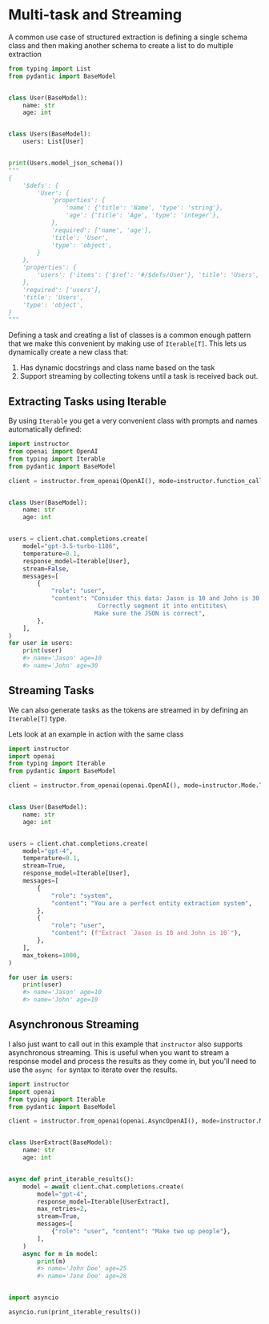 # Multi-task and Streaming

A common use case of structured extraction is defining a single schema class and then making another schema to create a list to do multiple extraction

```python
from typing import List
from pydantic import BaseModel


class User(BaseModel):
    name: str
    age: int


class Users(BaseModel):
    users: List[User]


print(Users.model_json_schema())
"""
{
    '$defs': {
        'User': {
            'properties': {
                'name': {'title': 'Name', 'type': 'string'},
                'age': {'title': 'Age', 'type': 'integer'},
            },
            'required': ['name', 'age'],
            'title': 'User',
            'type': 'object',
        }
    },
    'properties': {
        'users': {'items': {'$ref': '#/$defs/User'}, 'title': 'Users', 'type': 'array'}
    },
    'required': ['users'],
    'title': 'Users',
    'type': 'object',
}
"""
```

Defining a task and creating a list of classes is a common enough pattern that we make this convenient by making use of `Iterable[T]`. This lets us dynamically create a new class that:

1. Has dynamic docstrings and class name based on the task
2. Support streaming by collecting tokens until a task is received back out.

## Extracting Tasks using Iterable

By using `Iterable` you get a very convenient class with prompts and names automatically defined:

```python
import instructor
from openai import OpenAI
from typing import Iterable
from pydantic import BaseModel

client = instructor.from_openai(OpenAI(), mode=instructor.function_calls.Mode.JSON)


class User(BaseModel):
    name: str
    age: int


users = client.chat.completions.create(
    model="gpt-3.5-turbo-1106",
    temperature=0.1,
    response_model=Iterable[User],
    stream=False,
    messages=[
        {
            "role": "user",
            "content": "Consider this data: Jason is 10 and John is 30.\
                         Correctly segment it into entitites\
                        Make sure the JSON is correct",
        },
    ],
)
for user in users:
    print(user)
    #> name='Jason' age=10
    #> name='John' age=30
```

## Streaming Tasks

We can also generate tasks as the tokens are streamed in by defining an `Iterable[T]` type.

Lets look at an example in action with the same class

```python hl_lines="6 26"
import instructor
import openai
from typing import Iterable
from pydantic import BaseModel

client = instructor.from_openai(openai.OpenAI(), mode=instructor.Mode.TOOLS)


class User(BaseModel):
    name: str
    age: int


users = client.chat.completions.create(
    model="gpt-4",
    temperature=0.1,
    stream=True,
    response_model=Iterable[User],
    messages=[
        {
            "role": "system",
            "content": "You are a perfect entity extraction system",
        },
        {
            "role": "user",
            "content": (f"Extract `Jason is 10 and John is 10`"),
        },
    ],
    max_tokens=1000,
)

for user in users:
    print(user)
    #> name='Jason' age=10
    #> name='John' age=10
```

## Asynchronous Streaming

I also just want to call out in this example that `instructor` also supports asynchronous streaming. This is useful when you want to stream a response model and process the results as they come in, but you'll need to use the `async for` syntax to iterate over the results.

```python
import instructor
import openai
from typing import Iterable
from pydantic import BaseModel

client = instructor.from_openai(openai.AsyncOpenAI(), mode=instructor.Mode.TOOLS)


class UserExtract(BaseModel):
    name: str
    age: int


async def print_iterable_results():
    model = await client.chat.completions.create(
        model="gpt-4",
        response_model=Iterable[UserExtract],
        max_retries=2,
        stream=True,
        messages=[
            {"role": "user", "content": "Make two up people"},
        ],
    )
    async for m in model:
        print(m)
        #> name='John Doe' age=25
        #> name='Jane Doe' age=28


import asyncio

asyncio.run(print_iterable_results())
```
